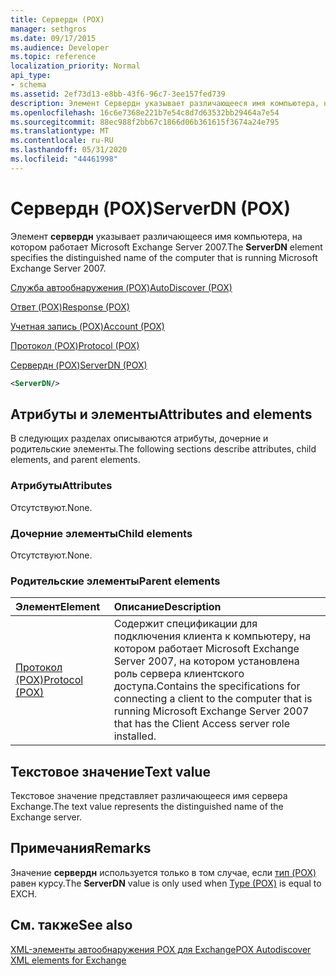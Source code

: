 ```yaml
---
title: Сервердн (POX)
manager: sethgros
ms.date: 09/17/2015
ms.audience: Developer
ms.topic: reference
localization_priority: Normal
api_type:
- schema
ms.assetid: 2ef73d13-e8bb-43f6-96c7-3ee157fed739
description: Элемент Сервердн указывает различающееся имя компьютера, на котором работает Microsoft Exchange Server 2007.
ms.openlocfilehash: 16c6e7368e221b7e54c8d7d63532bb29464a7e54
ms.sourcegitcommit: 88ec988f2bb67c1866d06b361615f3674a24e795
ms.translationtype: MT
ms.contentlocale: ru-RU
ms.lasthandoff: 05/31/2020
ms.locfileid: "44461998"
---
```

# <a name="serverdn-pox"></a><span data-ttu-id="49599-103">Сервердн (POX)</span><span class="sxs-lookup"><span data-stu-id="49599-103">ServerDN (POX)</span></span>

<span data-ttu-id="49599-104">Элемент **сервердн** указывает различающееся имя компьютера, на котором работает Microsoft Exchange Server 2007.</span><span class="sxs-lookup"><span data-stu-id="49599-104">The **ServerDN** element specifies the distinguished name of the computer that is running Microsoft Exchange Server 2007.</span></span> 
  
[<span data-ttu-id="49599-105">Служба автообнаружения (POX)</span><span class="sxs-lookup"><span data-stu-id="49599-105">AutoDiscover (POX)</span></span>](autodiscover-pox.md)
  
[<span data-ttu-id="49599-106">Ответ (POX)</span><span class="sxs-lookup"><span data-stu-id="49599-106">Response (POX)</span></span>](response-pox.md)
  
[<span data-ttu-id="49599-107">Учетная запись (POX)</span><span class="sxs-lookup"><span data-stu-id="49599-107">Account (POX)</span></span>](account-pox.md)
  
[<span data-ttu-id="49599-108">Протокол (POX)</span><span class="sxs-lookup"><span data-stu-id="49599-108">Protocol (POX)</span></span>](protocol-pox.md)
  
[<span data-ttu-id="49599-109">Сервердн (POX)</span><span class="sxs-lookup"><span data-stu-id="49599-109">ServerDN (POX)</span></span>](serverdn-pox.md)
  
```xml
<ServerDN/>
```

## <a name="attributes-and-elements"></a><span data-ttu-id="49599-110">Атрибуты и элементы</span><span class="sxs-lookup"><span data-stu-id="49599-110">Attributes and elements</span></span>

<span data-ttu-id="49599-111">В следующих разделах описываются атрибуты, дочерние и родительские элементы.</span><span class="sxs-lookup"><span data-stu-id="49599-111">The following sections describe attributes, child elements, and parent elements.</span></span>
  
### <a name="attributes"></a><span data-ttu-id="49599-112">Атрибуты</span><span class="sxs-lookup"><span data-stu-id="49599-112">Attributes</span></span>

<span data-ttu-id="49599-113">Отсутствуют.</span><span class="sxs-lookup"><span data-stu-id="49599-113">None.</span></span>
  
### <a name="child-elements"></a><span data-ttu-id="49599-114">Дочерние элементы</span><span class="sxs-lookup"><span data-stu-id="49599-114">Child elements</span></span>

<span data-ttu-id="49599-115">Отсутствуют.</span><span class="sxs-lookup"><span data-stu-id="49599-115">None.</span></span>
  
### <a name="parent-elements"></a><span data-ttu-id="49599-116">Родительские элементы</span><span class="sxs-lookup"><span data-stu-id="49599-116">Parent elements</span></span>

|<span data-ttu-id="49599-117">**Элемент**</span><span class="sxs-lookup"><span data-stu-id="49599-117">**Element**</span></span>|<span data-ttu-id="49599-118">**Описание**</span><span class="sxs-lookup"><span data-stu-id="49599-118">**Description**</span></span>|
|:-----|:-----|
|[<span data-ttu-id="49599-119">Протокол (POX)</span><span class="sxs-lookup"><span data-stu-id="49599-119">Protocol (POX)</span></span>](protocol-pox.md) <br/> |<span data-ttu-id="49599-120">Содержит спецификации для подключения клиента к компьютеру, на котором работает Microsoft Exchange Server 2007, на котором установлена роль сервера клиентского доступа.</span><span class="sxs-lookup"><span data-stu-id="49599-120">Contains the specifications for connecting a client to the computer that is running Microsoft Exchange Server 2007 that has the Client Access server role installed.</span></span>  <br/> |
   
## <a name="text-value"></a><span data-ttu-id="49599-121">Текстовое значение</span><span class="sxs-lookup"><span data-stu-id="49599-121">Text value</span></span>

<span data-ttu-id="49599-122">Текстовое значение представляет различающееся имя сервера Exchange.</span><span class="sxs-lookup"><span data-stu-id="49599-122">The text value represents the distinguished name of the Exchange server.</span></span>
  
## <a name="remarks"></a><span data-ttu-id="49599-123">Примечания</span><span class="sxs-lookup"><span data-stu-id="49599-123">Remarks</span></span>

<span data-ttu-id="49599-124">Значение **сервердн** используется только в том случае, если [тип (POX)](type-pox.md) равен курсу.</span><span class="sxs-lookup"><span data-stu-id="49599-124">The **ServerDN** value is only used when [Type (POX)](type-pox.md) is equal to EXCH.</span></span> 
  
## <a name="see-also"></a><span data-ttu-id="49599-125">См. также</span><span class="sxs-lookup"><span data-stu-id="49599-125">See also</span></span>



[<span data-ttu-id="49599-126">XML-элементы автообнаружения POX для Exchange</span><span class="sxs-lookup"><span data-stu-id="49599-126">POX Autodiscover XML elements for Exchange</span></span>](pox-autodiscover-xml-elements-for-exchange.md)

